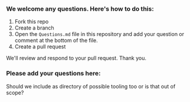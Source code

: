 ### We welcome any questions. Here's how to do this:  
  
1. Fork this repo  
2. Create a branch 
4. Open the `Questions.md` file in this repository and add your question or comment at the bottom of the file.
5. Create a pull request
   
We'll review and respond to your pull request. Thank you. 

### Please add your questions here:

Should we include as directory of possible tooling too or is that out of scope?